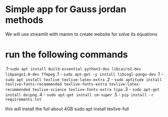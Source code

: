 # Simple app for Gauss jordan methods 
We will use streamlit with manim to create website for solve its equations 

# run the following commands
.1-`sudo apt install build-essential python3-dev libcairo2-dev libpango1.0-dev ffmpeg`
.1 - `sudo apt-get -y install libcogl-pango-dev`
.1 - `sudo apt install texlive texlive-latex-extra`
.2 - `sudo aptitude install texlive-fonts-recommended texlive-fonts-extra texlive-latex-recommended texlive-science texlive-fonts-extra tipa`
.3 - `sudo apt-get install dvipng`
.4 - `sudo apt-get install cm-super`
.5 - `pip install -r requirements.txt`

this will install the full about 4GB 
sudo apt install texlive-full 
